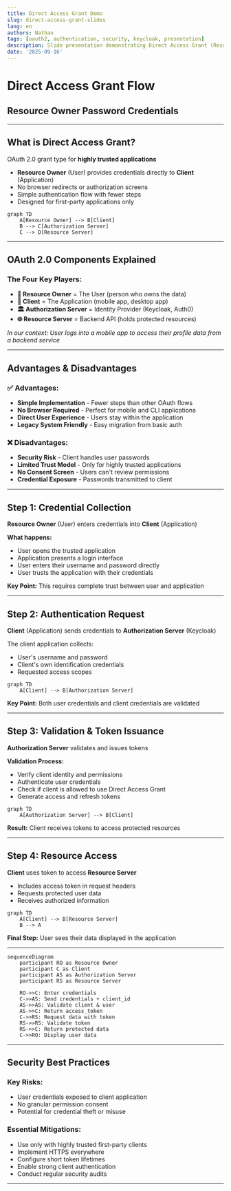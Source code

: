 ```yaml
---
title: Direct Access Grant Demo
slug: direct-access-grant-slides
lang: en
authors: Nathan
tags: [oauth2, authentication, security, keycloak, presentation]
description: Slide presentation demonstrating Direct Access Grant (Resource Owner Password Credentials) flow implementation.
date: '2025-09-16'
---
```


# Direct Access Grant Flow
## Resource Owner Password Credentials

---

## What is Direct Access Grant?

OAuth 2.0 grant type for **highly trusted applications**

- **Resource Owner** (User) provides credentials directly to **Client** (Application)
- No browser redirects or authorization screens
- Simple authentication flow with fewer steps
- Designed for first-party applications only

```mermaid
graph TD
    A[Resource Owner] --> B[Client]
    B --> C[Authorization Server]
    C --> D[Resource Server]
```

---

## OAuth 2.0 Components Explained

### The Four Key Players:

- **👤 Resource Owner** = The User (person who owns the data)
- **📱 Client** = The Application (mobile app, desktop app)
- **🏛️ Authorization Server** = Identity Provider (Keycloak, Auth0)
- **🌐 Resource Server** = Backend API (holds protected resources)

*In our context: User logs into a mobile app to access their profile data from a backend service*

---

## Advantages & Disadvantages

### ✅ **Advantages:**
- **Simple Implementation** - Fewer steps than other OAuth flows
- **No Browser Required** - Perfect for mobile and CLI applications
- **Direct User Experience** - Users stay within the application
- **Legacy System Friendly** - Easy migration from basic auth

### ❌ **Disadvantages:**
- **Security Risk** - Client handles user passwords
- **Limited Trust Model** - Only for highly trusted applications
- **No Consent Screen** - Users can't review permissions
- **Credential Exposure** - Passwords transmitted to client

---

## Step 1: Credential Collection

**Resource Owner** (User) enters credentials into **Client** (Application)

**What happens:** 
- User opens the trusted application
- Application presents a login interface
- User enters their username and password directly
- User trusts the application with their credentials

**Key Point:** This requires complete trust between user and application

---

## Step 2: Authentication Request

**Client** (Application) sends credentials to **Authorization Server** (Keycloak)

The client application collects:
- User's username and password
- Client's own identification credentials
- Requested access scopes

```mermaid
graph TD
    A[Client] --> B[Authorization Server]
```

**Key Point:** Both user credentials and client credentials are validated

---

## Step 3: Validation & Token Issuance

**Authorization Server** validates and issues tokens

**Validation Process:**
- Verify client identity and permissions
- Authenticate user credentials
- Check if client is allowed to use Direct Access Grant
- Generate access and refresh tokens

```mermaid
graph TD
    A[Authorization Server] --> B[Client]
```

**Result:** Client receives tokens to access protected resources

---

## Step 4: Resource Access

**Client** uses token to access **Resource Server**

- Includes access token in request headers
- Requests protected user data
- Receives authorized information

```mermaid
graph TD
    A[Client] --> B[Resource Server]
    B --> A
```

**Final Step:** User sees their data displayed in the application

---

```mermaid
sequenceDiagram
    participant RO as Resource Owner
    participant C as Client
    participant AS as Authorization Server
    participant RS as Resource Server

    RO->>C: Enter credentials
    C->>AS: Send credentials + client_id
    AS->>AS: Validate client & user
    AS->>C: Return access_token
    C->>RS: Request data with token
    RS->>RS: Validate token
    RS->>C: Return protected data
    C->>RO: Display user data
```

---

## Security Best Practices

### **Key Risks:**
- User credentials exposed to client application
- No granular permission consent
- Potential for credential theft or misuse

### **Essential Mitigations:**
- Use only with highly trusted first-party clients
- Implement HTTPS everywhere
- Configure short token lifetimes
- Enable strong client authentication
- Conduct regular security audits

---

